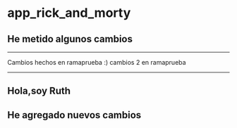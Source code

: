 # app_rick_and_morty

He metido algunos cambios
-------
-------

Cambios hechos en ramaprueba :)
cambios 2 en ramaprueba

------
## Hola,soy Ruth
He agregado nuevos cambios
------
